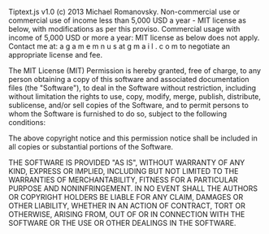 ﻿Tiptext.js v1.0 (c) 2013 Michael Romanovsky.
Non-commercial use or commercial use of income less than 5,000 USD a year - MIT license as below, with modifications as per this proviso.
Commercial usage with income of 5,000 USD or more a year: MIT license as below does not apply. Contact me at: a g a m e m n u s at g m a i l . c o m to negotiate an appropriate license and fee.

The MIT License (MIT)
Permission is hereby granted, free of charge, to any person obtaining a copy of this software and associated documentation files (the "Software"), to deal in the Software without restriction, including without limitation the rights to use, copy, modify, merge, publish, distribute, sublicense, and/or sell copies of the Software, and to permit persons to whom the Software is furnished to do so, subject to the following conditions:

The above copyright notice and this permission notice shall be included in all copies or substantial portions of the Software.

THE SOFTWARE IS PROVIDED "AS IS", WITHOUT WARRANTY OF ANY KIND, EXPRESS OR IMPLIED, INCLUDING BUT NOT LIMITED TO THE WARRANTIES OF MERCHANTABILITY, FITNESS FOR A PARTICULAR PURPOSE AND NONINFRINGEMENT. IN NO EVENT SHALL THE AUTHORS OR COPYRIGHT HOLDERS BE LIABLE FOR ANY CLAIM, DAMAGES OR OTHER LIABILITY, WHETHER IN AN ACTION OF CONTRACT, TORT OR OTHERWISE, ARISING FROM, OUT OF OR IN CONNECTION WITH THE SOFTWARE OR THE USE OR OTHER DEALINGS IN THE SOFTWARE.
